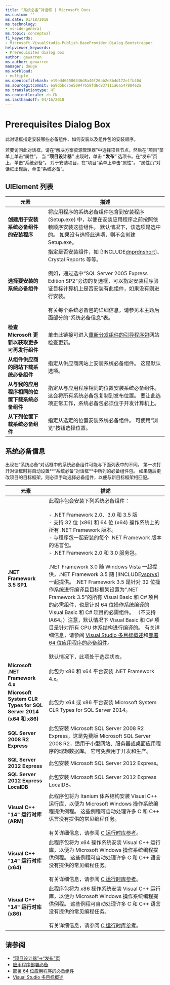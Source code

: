 ```yaml
---
title: “系统必备”对话框 | Microsoft Docs
ms.custom: ''
ms.date: 01/18/2018
ms.technology:
- vs-ide-general
ms.topic: conceptual
f1_keywords:
- Microsoft.VisualStudio.Publish.BaseProvider.Dialog.Bootstrapper
helpviewer_keywords:
- Prerequisites dialog box
author: gewarren
ms.author: gewarren
manager: douge
ms.workload:
- multiple
ms.openlocfilehash: e19ed464586346d8a40f26ab2e8b4d172effb40d
ms.sourcegitcommit: 6a9d5bd75e50947659fd6c837111a6a547884e2a
ms.translationtype: HT
ms.contentlocale: zh-CN
ms.lasthandoff: 04/16/2018
---
```

# <a name="prerequisites-dialog-box"></a>Prerequisites Dialog Box

此对话框指定安装哪些必备组件、如何安装以及组件包的安装顺序。

若要访问此对话框，请在“解决方案资源管理器”中选择项目节点，然后在“项目”菜单上单击“属性”。 当 **“项目设计器”** 出现时，单击 **“发布”** 选项卡。在“发布”页上，单击“系统必备”。 对于安装项目，在“项目”菜单上单击“属性”。 “属性页”对话框出现后，单击“系统必备”。

## <a name="uielement-list"></a>UIElement 列表

|元素|描述|
|-------------|-----------------|
|**创建用于安装系统必备组件的安装程序**|将应用程序的系统必备组件包含到安装程序 (Setup.exe) 中，以便在安装应用程序之前按照依赖顺序安装这些组件。 默认情况下，该选项是选中的。 如果没有选择此选项，则不会创建 Setup.exe。|
|**选择要安装的系统必备组件**|指定是否安装组件，如 [!INCLUDE[dnprdnshort](../../code-quality/includes/dnprdnshort_md.md)]、Crystal Reports 等等。<br /><br /> 例如，通过选中“SQL Server 2005 Express Edition SP2”旁边的复选框，可以指定安装程序验证目标计算机上是否安装有此组件，如果没有则进行安装。<br /><br /> 有关每个系统必备包的详细信息，请参见本主题后面部分的“系统必备信息”表。|
|**检查 Microsoft 更新以获取更多可再发行组件**|单击此链接可进入[重新分发组件的引导程序包](http://go.microsoft.com/fwlink/?LinkId=208835)网站检查更新。|
|**从组件供应商的网站下载系统必备组件**|指定从供应商网站上安装系统必备组件。 这是默认选项。|
|**从与我的应用程序相同的位置下载系统必备组件**|指定从与应用程序相同的位置安装系统必备组件。 这会将所有系统必备包复制到发布位置。 要让此选项正常工作，系统必备包必须位于开发计算机上。|
|**从下列位置下载系统必备组件**|指定从选定的位置安装系统必备组件。 可使用“浏览”按钮选择位置。|

## <a name="prerequisites-information"></a>系统必备信息

出现在“系统必备”对话框中的系统必备组件可能与下面列表中的不同。 第一次打开对话框时将自动设置**“系统必备”对话框**中所列的必备组件包。 如果随后更改项目的目标框架，则必须手动选择必备组件，以便与新目标框架相匹配。

|元素|描述|
|-------------|-----------------|
|**.NET Framework 3.5 SP1**|此程序包会安装下列系统必备组件：<br /><br /> - .NET Framework 2.0、3.0 和 3.5 版<br />- 支持 32 位 (x86) 和 64 位 (x64) 操作系统上的所有 .NET Framework 版本。<br />- 与程序包一起安装的每个 .NET Framework 版本的语言包。<br />- .NET Framework 2.0 和 3.0 服务包。<br /><br /> .NET Framework 3.0 随 Windows Vista 一起提供，.NET Framework 3.5 随 [!INCLUDE[vsprvs](../../code-quality/includes/vsprvs_md.md)] 一起提供。 .NET Framework 3.5 是针对 32 位操作系统进行编译且目标框架设置为“.NET Framework 3.5”的所有 Visual Basic 和 C# 项目的必需组件，也是针对 64 位操作系统编译的 Visual Basic 和 C# 项目的必需组件。 （不支持 IA64。）注意，默认情况下 Visual Basic 和 C# 项目是针对所有 CPU 体系结构进行编译的。 有关详细信息，请参阅 [Visual Studio 多目标概述](../../ide/visual-studio-multi-targeting-overview.md)和[部署 64 位应用程序的必备组件](../../deployment/deploying-prerequisites-for-64-bit-applications.md)。<br /><br /> 默认情况下，此项处于选定状态。|
|**Microsoft .NET Framework 4.x**|此包为 x86 和 x64 平台安装 .NET Framework 4.x。|
|**Microsoft System CLR Types for SQL Server 2014 (x64 和 x86)**|此包为 x64 或 x86 平台安装 Microsoft System CLR Types for SQL Server 2014。|
|**SQL Server 2008 R2 Express**|此包安装 Microsoft SQL Server 2008 R2 Express，这是免费版 Microsoft SQL Server 2008 R2，适用于小型网站、服务器或桌面应用程序的理想数据库。 它可免费用于开发和生产。|
|**SQL Server 2012 Express**|此包安装 Microsoft SQL Server 2012 Express。|
|**SQL Server 2012 Express LocalDB**|此包安装 Microsoft SQL Server 2012 Express LocalDB。|
|**Visual C++ "14" 运行时库 (ARM)**|此程序包将为 Itanium 体系结构安装 Visual C++ 运行库，以便为 Microsoft Windows 操作系统编程提供例程。 这些例程可自动处理许多 C 和 C++ 语言没有提供的常见编程任务。<br /><br /> 有关详细信息，请参阅 [C 运行时库参考](/cpp/c-runtime-library/c-run-time-library-reference)。|
|**Visual C++ "14" 运行时库 (x64)**|此程序包将为 x64 操作系统安装 Visual C++ 运行库，以便为 Microsoft Windows 操作系统编程提供例程。 这些例程可自动处理许多 C 和 C++ 语言没有提供的常见编程任务。<br /><br /> 有关详细信息，请参阅 [C 运行时库参考](/cpp/c-runtime-library/c-run-time-library-reference)。|
|**Visual C++ "14" 运行时库 (x86)**|此程序包将为 x86 操作系统安装 Visual C++ 运行库，以便为 Microsoft Windows 操作系统编程提供例程。 这些例程可自动处理许多 C 和 C++ 语言没有提供的常见编程任务。<br /><br /> 有关详细信息，请参阅 [C 运行时库参考](/cpp/c-runtime-library/c-run-time-library-reference)。|

## <a name="see-also"></a>请参阅

- [“项目设计器”->“发布”页](../../ide/reference/publish-page-project-designer.md)
- [应用程序部署必备](../../deployment/application-deployment-prerequisites.md)
- [部署 64 位应用程序的必备组件](../../deployment/deploying-prerequisites-for-64-bit-applications.md)
- [Visual Studio 多目标概述](../../ide/visual-studio-multi-targeting-overview.md)
